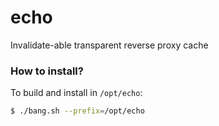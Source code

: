 # echo
Invalidate-able transparent reverse proxy cache 

### How to install?

To build and install in `/opt/echo`:

```bash
$ ./bang.sh --prefix=/opt/echo  
```

